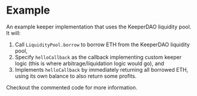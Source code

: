 # Example

An example keeper implementation that uses the KeeperDAO liquidity pool. It will:

1. Call `LiquidityPool.borrow` to borrow ETH from the KeeperDAO liquidity pool,
2. Specify `helloCallback` as the callback implementing custom keeper logic (this is where arbitrage/liquidation logic would go), and
3. Implements `helloCallback` by immediately returning all borrowed ETH, using its own balance to also return some profits.

Checkout the commented code for more information.